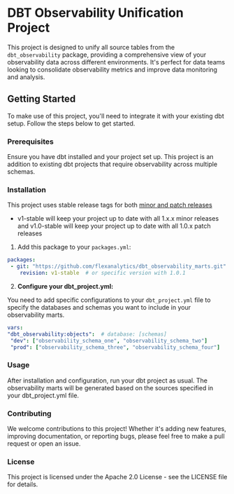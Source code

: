 # DBT Observability Unification Project

This project is designed to unify all source tables from the `dbt_observability` package, providing a comprehensive view of your observability data across different environments. It's perfect for data teams looking to consolidate observability metrics and improve data monitoring and analysis.

## Getting Started

To make use of this project, you'll need to integrate it with your existing dbt setup. Follow the steps below to get started.

### Prerequisites

Ensure you have dbt installed and your project set up. This project is an addition to existing dbt projects that require observability across multiple schemas.

### Installation

This project uses stable release tags for both [minor and patch releases](https://semver.org/)

- v1-stable will keep your project up to date with all 1.x.x minor releases and v1.0-stable will keep your project up to date with all 1.0.x patch releases

1. Add this package to your `packages.yml`:
```yaml
packages:
 - git: "https://github.com/flexanalytics/dbt_observability_marts.git"
    revision: v1-stable  # or specific version with 1.0.1
```
2. **Configure your dbt_project.yml:**

You need to add specific configurations to your `dbt_project.yml` file to specify the databases and schemas you want to include in your observability marts.

   ```yaml
  vars:
  "dbt_observability:objects":  # database: [schemas]
    "dev": ["observability_schema_one", "observability_schema_two"]
    "prod": ["observability_schema_three", "observability_schema_four"]
```

### Usage
After installation and configuration, run your dbt project as usual. The observability marts will be generated based on the sources specified in your dbt_project.yml file.

### Contributing
We welcome contributions to this project! Whether it's adding new features, improving documentation, or reporting bugs, please feel free to make a pull request or open an issue.

### License
This project is licensed under the Apache 2.0 License - see the LICENSE file for details.
